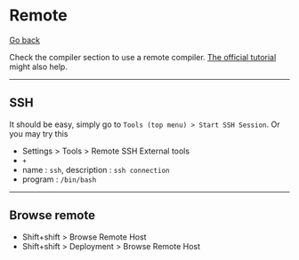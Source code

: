 # Remote

[Go back](../index.md#clion)

Check the compiler section to use a remote compiler. [The official tutorial](https://www.jetbrains.com/help/clion/remote-projects-support.html) might also help.

<hr class="sl">

## SSH

It should be easy, simply go to ``Tools (top menu) > Start SSH Session``. Or you may try this

* Settings > Tools > Remote SSH External tools
* ``+``
* name : `ssh`, description : `ssh connection`
* program : ``/bin/bash``

<hr class="sr">

## Browse remote

* Shift+shift > Browse Remote Host
* Shift+shift > Deployment > Browse Remote Host